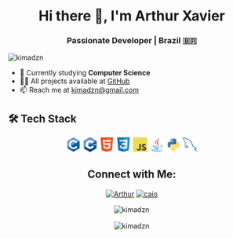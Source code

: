 <h1 align="center">Hi there 👋, I'm Arthur Xavier</h1>
<h3 align="center">Passionate Developer | Brazil 🇧🇷</h3>

<p align="left"> <img src="https://komarev.com/ghpvc/?username=kimadzn&label=Profile%20views&color=0e75b6&style=flat" alt="kimadzn" /> </p>

- 🌱 Currently studying **Computer Science**
- 👨‍💻 All projects available at [GitHub](https://github.com/Kimadzn?tab=repositories)
- 📫 Reach me at [kimadzn@gmail.com](mailto:kimadzn@gmail.com)

## 🛠 Tech Stack

<div align="center">
  <img src="https://github.com/devicons/devicon/blob/master/icons/c/c-original.svg" height="30" width="30" alt="C logo"  />
  <img src="https://github.com/devicons/devicon/blob/master/icons/cplusplus/cplusplus-original.svg" height="30" width="30" alt="C++ logo"  />
  <img src="https://github.com/devicons/devicon/blob/master/icons/html5/html5-original.svg" height="30" width="30" alt="HTML5 logo"  />
  <img src="https://github.com/devicons/devicon/blob/master/icons/css3/css3-original.svg" height="30" width="30" alt="CSS3 logo"  />
  <img src="https://github.com/devicons/devicon/blob/master/icons/javascript/javascript-original.svg" height="30" width="30" alt="JavaScript logo"  />
  <img src="https://github.com/devicons/devicon/blob/master/icons/java/java-original.svg" height="30" width="30" alt="Java logo"  />
  <img src="https://github.com/devicons/devicon/blob/master/icons/python/python-original.svg" height="30" width="30" alt="Python logo"  />
  <img src="https://github.com/devicons/devicon/blob/master/icons/mysql/mysql-original.svg" height="30" width="30" alt="MySQL logo"  />
</div>

<h2 align="center">Connect with Me:</h2>
<p align="center">
  <a href="https://www.linkedin.com/in/arthur-xavierm/" target="_blank"><img align="center"
     src="https://img.shields.io/badge/LinkedIn-%231DA1F2.svg?style=for-the-badge&logo=linkedin&logoColor=white"
     alt="Arthur" height="30"/></a>
  <a href="https://www.instagram.com/tutumx/" target="_blank"><img align="center"
     src="https://img.shields.io/badge/Instagram-%23E4405F.svg?style=for-the-badge&logo=Instagram&logoColor=white"
     alt="caio" height="30"/></a>
</p>

<div align="center"> 
  <p><img align="center" src="https://github-readme-stats.vercel.app/api/top-langs?username=kimadzn&show_icons=true&locale=en&layout=compact" alt="kimadzn" /></p>
  <p><img align="center" src="https://github-readme-streak-stats.herokuapp.com/?user=kimadzn&" alt="kimadzn" /></p>
</div>
